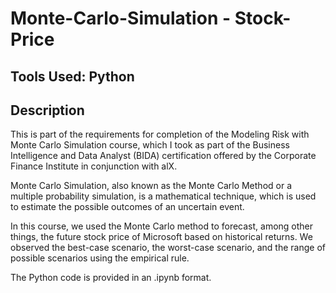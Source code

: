 # Monte-Carlo-Simulation - Stock-Price

## Tools Used: Python

## Description
This is part of the requirements for completion of the Modeling Risk with Monte Carlo Simulation course, which I took as part of the Business Intelligence and Data Analyst (BIDA) certification offered by the Corporate Finance Institute in conjunction with alX.

Monte Carlo Simulation, also known as the Monte Carlo Method or a multiple probability simulation, is a mathematical technique, which is used to estimate the possible outcomes of an uncertain event.

In this course, we used the Monte Carlo method to forecast, among other things, the future stock price of Microsoft based on historical returns. We observed the best-case scenario, the worst-case scenario, and the range of possible scenarios using the empirical rule.

The Python code is provided in an .ipynb format.
